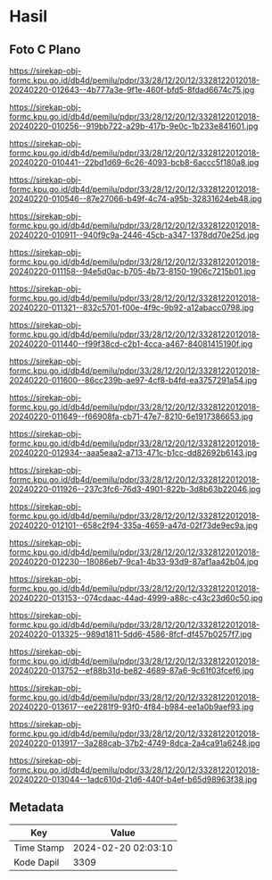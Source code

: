 # Hasil

## Foto C Plano

https://sirekap-obj-formc.kpu.go.id/db4d/pemilu/pdpr/33/28/12/20/12/3328122012018-20240220-012643--4b777a3e-9f1e-460f-bfd5-8fdad6674c75.jpg

https://sirekap-obj-formc.kpu.go.id/db4d/pemilu/pdpr/33/28/12/20/12/3328122012018-20240220-010256--919bb722-a29b-417b-9e0c-1b233e841601.jpg

https://sirekap-obj-formc.kpu.go.id/db4d/pemilu/pdpr/33/28/12/20/12/3328122012018-20240220-010441--22bd1d69-6c26-4093-bcb8-6accc5f180a8.jpg

https://sirekap-obj-formc.kpu.go.id/db4d/pemilu/pdpr/33/28/12/20/12/3328122012018-20240220-010546--87e27066-b49f-4c74-a95b-32831624eb48.jpg

https://sirekap-obj-formc.kpu.go.id/db4d/pemilu/pdpr/33/28/12/20/12/3328122012018-20240220-010911--940f9c9a-2446-45cb-a347-1378dd70e25d.jpg

https://sirekap-obj-formc.kpu.go.id/db4d/pemilu/pdpr/33/28/12/20/12/3328122012018-20240220-011158--94e5d0ac-b705-4b73-8150-1906c7215b01.jpg

https://sirekap-obj-formc.kpu.go.id/db4d/pemilu/pdpr/33/28/12/20/12/3328122012018-20240220-011321--832c5701-f00e-4f9c-9b92-a12abacc0798.jpg

https://sirekap-obj-formc.kpu.go.id/db4d/pemilu/pdpr/33/28/12/20/12/3328122012018-20240220-011440--f99f38cd-c2b1-4cca-a467-84081415190f.jpg

https://sirekap-obj-formc.kpu.go.id/db4d/pemilu/pdpr/33/28/12/20/12/3328122012018-20240220-011600--86cc239b-ae97-4cf8-b4fd-ea3757291a54.jpg

https://sirekap-obj-formc.kpu.go.id/db4d/pemilu/pdpr/33/28/12/20/12/3328122012018-20240220-011649--f66908fa-cb71-47e7-8210-6e1917386653.jpg

https://sirekap-obj-formc.kpu.go.id/db4d/pemilu/pdpr/33/28/12/20/12/3328122012018-20240220-012934--aaa5eaa2-a713-471c-b1cc-dd82692b6143.jpg

https://sirekap-obj-formc.kpu.go.id/db4d/pemilu/pdpr/33/28/12/20/12/3328122012018-20240220-011926--237c3fc6-76d3-4901-822b-3d8b63b22046.jpg

https://sirekap-obj-formc.kpu.go.id/db4d/pemilu/pdpr/33/28/12/20/12/3328122012018-20240220-012101--658c2f94-335a-4659-a47d-02f73de9ec9a.jpg

https://sirekap-obj-formc.kpu.go.id/db4d/pemilu/pdpr/33/28/12/20/12/3328122012018-20240220-012230--18086eb7-9ca1-4b33-93d9-87af1aa42b04.jpg

https://sirekap-obj-formc.kpu.go.id/db4d/pemilu/pdpr/33/28/12/20/12/3328122012018-20240220-013153--074cdaac-44ad-4999-a88c-c43c23d60c50.jpg

https://sirekap-obj-formc.kpu.go.id/db4d/pemilu/pdpr/33/28/12/20/12/3328122012018-20240220-013325--989d1811-5dd6-4586-8fcf-df457b0257f7.jpg

https://sirekap-obj-formc.kpu.go.id/db4d/pemilu/pdpr/33/28/12/20/12/3328122012018-20240220-013752--ef88b31d-be82-4689-87a6-9c61f03fcef6.jpg

https://sirekap-obj-formc.kpu.go.id/db4d/pemilu/pdpr/33/28/12/20/12/3328122012018-20240220-013617--ee2281f9-93f0-4f84-b984-ee1a0b9aef93.jpg

https://sirekap-obj-formc.kpu.go.id/db4d/pemilu/pdpr/33/28/12/20/12/3328122012018-20240220-013917--3a288cab-37b2-4749-8dca-2a4ca91a6248.jpg

https://sirekap-obj-formc.kpu.go.id/db4d/pemilu/pdpr/33/28/12/20/12/3328122012018-20240220-013044--1adc610d-21d6-440f-b4ef-b65d98963f38.jpg


## Metadata

| Key        | Value               |
| ---------- | ------------------- |
| Time Stamp | 2024-02-20 02:03:10 |
| Kode Dapil | 3309                |



